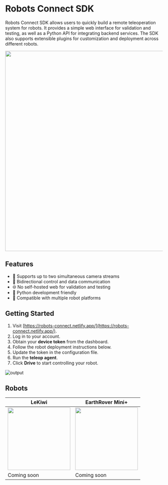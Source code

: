 # Robots Connect SDK
Robots Connect SDK allows users to quickly build a remote teleoperation system for robots. It provides a simple web interface for validation and testing, as well as a Python API for integrating backend services. The SDK also supports extensible plugins for customization and deployment across different robots.

<img src="https://github.com/user-attachments/assets/1d05fed9-2940-4f46-88b8-2f1fe940f8eb" width="640"/>

## Features
- 🎥 Supports up to two simultaneous camera streams
- 🔁 Bidirectional control and data communication
- 🌐 No self-hosted web for validation and testing
- 🐍 Python development friendly
- 🤖 Compatible with multiple robot platforms

## Getting Started
1. Visit [https://robots-connect.netlify.app/](https://robots-connect.netlify.app/).
2. Log in to your account.
3. Obtain your **device token** from the dashboard.
4. Follow the robot deployment instructions below.
5. Update the token in the configuration file.
6. Run the **teleop agent**.
7. Click **Drive** to start controlling your robot.

![output](https://github.com/user-attachments/assets/fe6f1195-7f89-4df5-a535-e23de30d0146)

## Robots

| LeKiwi       | EarthRover Mini+ |
|--------------|------------------|
| <img src="https://github.com/SIGRobotics-UIUC/LeKiwi/raw/main/media/lekiwi_real.jpg" width="200"/>  | <img src="https://shop.frodobots.com/cdn/shop/files/6s.jpg?v=1748002022" width="200"/> |
| Coming soon  | Coming soon    |

